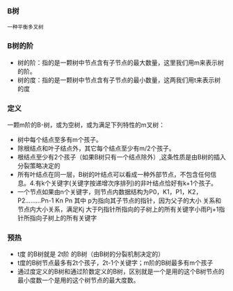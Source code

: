 ### B树
    一种平衡多叉树

### B树的阶
  - 树的阶：指的是一颗树中节点含有子节点的最大数量，这里我们用m来表示树的阶。
  - 树的度：指的是一颗树中节点含有子节点的最小数量，这两我们用t来表示树的度

###  定义
  一颗m阶的B-树，或为空树，或为满足下列特性的m叉树：
  - 树中每个结点至多有m个孩子。
  - 除根结点和叶子结点外，其它每个结点至少有m/2个孩子。
  - 根结点至少有2个孩子（如果B树只有一个结点除外）,这条性质是由B树的插入分裂策略决定的
  - 所有叶结点在同一层，B树的叶结点可以看成一种外部节点，不包含任何信息。4.有k个关键字(关键字按递增次序排列)的非叶结点恰好有k+1个孩子。
  - 一个节点如果由n个关键字，则节点内数据结构为P0，K1，P1，K2，P2.........Pn-1  Kn Pn 其中 p为指向其子节点的指针，因为父子的大小 关系和节点内大小关系，满足Kj 大于Pj指针所指向的子树上的所有关键字小雨Pj+1指针所指向子树上的所有关键字




### 预热
  - t度 的B树就是 2t阶 的B树（由B树的分裂机制决定的）
  - t度的B树节点最多有2t个孩子，2t-1个关键字；m阶的B树最多有m个孩子
  - 通过度定义的B树和通过阶数定义的B树，区别就是一个是用的这个B树节点的最小度数一个是用的这个树节点的最大度数。
